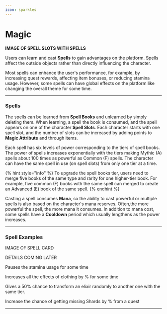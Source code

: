 ```yaml
---
icon: sparkles
---
```


# Magic

**IMAGE OF SPELL SLOTS WITH SPELLS**

Users can learn and cast **Spells** to gain advantages on the platform. Spells affect the outside objects rather than directly influencing the character.

Most spells can enhance the user's performance, for example, by increasing quest rewards, affecting item bonuses, or reducing stamina usage. However, some spells can have global effects on the platform like changing the overall theme for some time.

***

### Spells

The spells can be learned from **Spell Books** and unlearned by simply deleting them. When learning, a spell the book is consumed, and the spell appears on one of the character **Spell Slots**. Each character starts with one spell slot, and the number of slots can be increased by adding points to **Magic Attribute** and through items.

Each spell has six levels of power corresponding to the tiers of spell books. The power of spells increases exponentially with the tiers making Mythic (A) spells about 100 times as powerful as Common (F) spells. The character can have the same spell in use (on spell slots) from only one tier at a time.

{% hint style="info" %}
To upgrade the spell books tier, users need to merge five books of the same type and rarity for one higher-tier book. For example, five common (F) books with the same spell can merged to create an Advanced (E) book of the same spell.
{% endhint %}

Casting a spell consumes **Mana**, so the ability to cast powerful or multiple spells is also based on the character's mana reserves. Often,the more powerful the spell, the more mana it consumes. In addition to mana cost, some spells have a **Cooldown** period which usually lengthens as the power increases.

***

### Spell Examples

IMAGE OF SPELL CARD

DETAILS COMING LATER

Pauses the stamina usage for some time

Increases all the effects of clothing by % for some time 

Gives a 50% chance to transform an elixir randomly to another one with the same tier.

Increase the chance of getting missing Shards by % from a quest

* * *